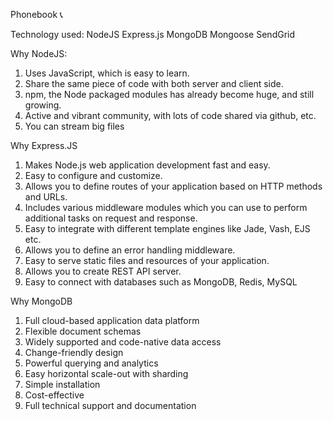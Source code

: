Phonebook 📞

Technology used:
NodeJS
Express.js
MongoDB
Mongoose
SendGrid

Why NodeJS:
 1. Uses JavaScript, which is easy to learn.
 2. Share the same piece of code with both server and client side.	
 3. npm, the Node packaged modules has already become huge, and still growing.	
 4. Active and vibrant community, with lots of code shared via github, etc.	
 5. You can stream big files

Why Express.JS
 1. Makes Node.js web application development fast and easy.
 2. Easy to configure and customize.
 3. Allows you to define routes of your application based on HTTP methods and URLs.
 4. Includes various middleware modules which you can use to perform additional tasks on request and response.
 5. Easy to integrate with different template engines like Jade, Vash, EJS etc.
 6. Allows you to define an error handling middleware.
 7. Easy to serve static files and resources of your application.
 8. Allows you to create REST API server.
 9. Easy to connect with databases such as MongoDB, Redis, MySQL

Why MongoDB
 1. Full cloud-based application data platform
 2. Flexible document schemas
 3. Widely supported and code-native data access
 4. Change-friendly design
 5. Powerful querying and analytics
 6. Easy horizontal scale-out with sharding
 7. Simple installation
 8. Cost-effective
 9. Full technical support and documentation

